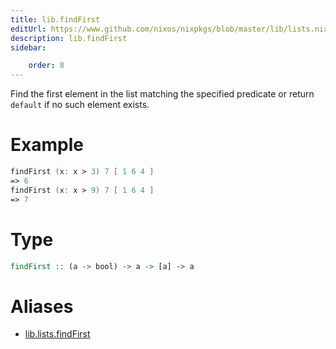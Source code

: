 ```yaml
---
title: lib.findFirst
editUrl: https://www.github.com/nixos/nixpkgs/blob/master/lib/lists.nix#L346C5
description: lib.findFirst
sidebar:

    order: 8
---
```


Find the first element in the list matching the specified
predicate or return `default` if no such element exists.

# Example

```nix
findFirst (x: x > 3) 7 [ 1 6 4 ]
=> 6
findFirst (x: x > 9) 7 [ 1 6 4 ]
=> 7
```

# Type

```haskell
findFirst :: (a -> bool) -> a -> [a] -> a
```


# Aliases

- [lib.lists.findFirst](/nix-doc-comments/reference/lib/lists/lib-lists-findFirst)


